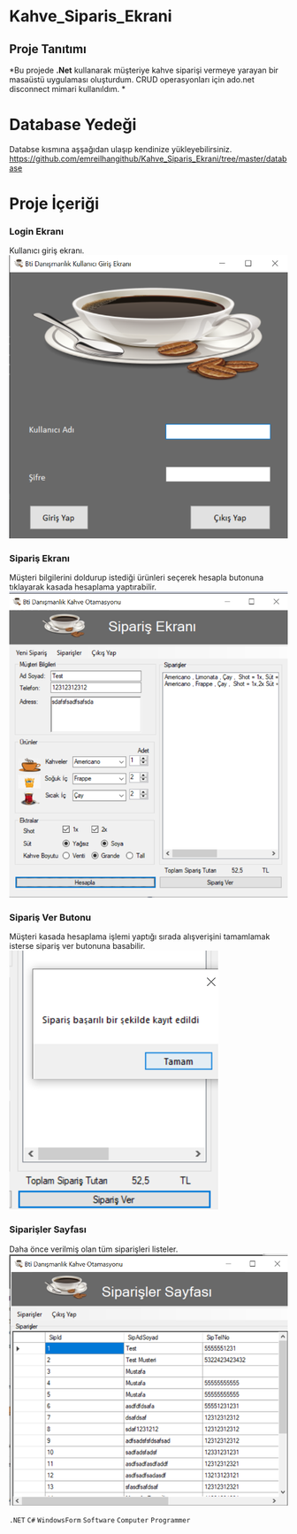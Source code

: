# Kahve_Siparis_Ekrani

## Proje Tanıtımı 

*Bu projede **.Net** kullanarak müşteriye kahve siparişi vermeye yarayan bir masaüstü uygulaması oluşturdum. CRUD operasyonları için ado.net disconnect mimari kullanıldım. *

# Database Yedeği #
Databse kısmına aşşağıdan ulaşıp kendinize yükleyebilirsiniz. https://github.com/emreilhangithub/Kahve_Siparis_Ekrani/tree/master/database

# Proje İçeriği #

### Login Ekranı
Kullanıcı giriş ekranı.
<img src="image\GirisEkrani.png">

### Sipariş Ekranı
Müşteri bilgilerini doldurup istediği ürünleri seçerek hesapla butonuna tıklayarak kasada hesaplama yaptırabilir.
<img src="image\SiparisEkrani.png">

### Sipariş Ver Butonu
Müşteri kasada hesaplama işlemi yaptığı sırada alışverişini tamamlamak isterse sipariş ver butonuna basabilir.
<img src="image\SiparisVer.png">

### Siparişler Sayfası
Daha önce verilmiş olan tüm siparişleri listeler.
<img src="image\VerilenSiparisler.png">

```.NET``` ```C#``` ```WindowsForm``` ```Software``` ```Computer``` ```Programmer``` 
